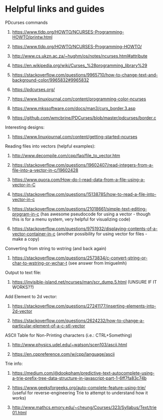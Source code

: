# Helpful links and guides

PDcurses commands


1) https://www.tldp.org/HOWTO/NCURSES-Programming-HOWTO/printw.html 

2) https://www.tldp.org/HOWTO/NCURSES-Programming-HOWTO/

3) http://www.cs.ukzn.ac.za/~hughm/os/notes/ncurses.html#attribute

4) https://en.wikipedia.org/wiki/Curses_%28programming_library%29

5) https://stackoverflow.com/questions/9965710/how-to-change-text-and-background-color/9965832#9965832

6) https://pdcurses.org/

7) https://www.linuxjournal.com/content/programming-color-ncurses

8) https://www.mkssoftware.com/docs/man3/curs_border.3.asp

9) https://github.com/wmcbrine/PDCurses/blob/master/pdcurses/border.c


Interesting designs:


1) https://www.linuxjournal.com/content/getting-started-ncurses


Reading files into vectors (helpful examples):

1) http://www.decompile.com/cpp/faq/file_to_vector.htm

2) https://stackoverflow.com/questions/19602407/read-integers-from-a-file-into-a-vector-in-c/19602428

3) https://www.quora.com/How-do-I-read-data-from-a-file-using-a-vector-in-C

4) https://stackoverflow.com/questions/15138785/how-to-read-a-file-into-vector-in-c

5) https://stackoverflow.com/questions/21018661/simple-text-editing-program-in-c  (has awesome pseudocode for using a vector - though this is for a menu system, very helpful for visualizing code)

6) https://stackoverflow.com/questions/9751932/displaying-contents-of-a-vector-container-in-c (another possibility for using vector for files - make a copy)

Converting from string to wstring (and back again)

1) https://stackoverflow.com/questions/2573834/c-convert-string-or-char-to-wstring-or-wchar-t (see answer from lmiguelmh)

Output to text file:

1) https://invisible-island.net/ncurses/man/scr_dump.5.html (UNSURE IF IT WORKS??)

Add Element to 2d vector:

1) https://stackoverflow.com/questions/27241177/inserting-elements-into-2d-vector

2) https://stackoverflow.com/questions/2624232/how-to-change-a-particular-element-of-a-c-stl-vector

ASCII Table for Non-Printing characters (i.e.: CTRL+Something)

1) http://www.physics.udel.edu/~watson/scen103/ascii.html

2) https://en.cppreference.com/w/cpp/language/ascii

Trie info:

1) https://medium.com/@dookpham/predictive-text-autocomplete-using-a-trie-prefix-tree-data-structure-in-javascript-part-1-6ff7fa83c74b

2) https://www.geeksforgeeks.org/auto-complete-feature-using-trie/ (useful for reverse-engineering Trie to attempt to understand how it works)

3) http://www.mathcs.emory.edu/~cheung/Courses/323/Syllabus/Text/trie01.html